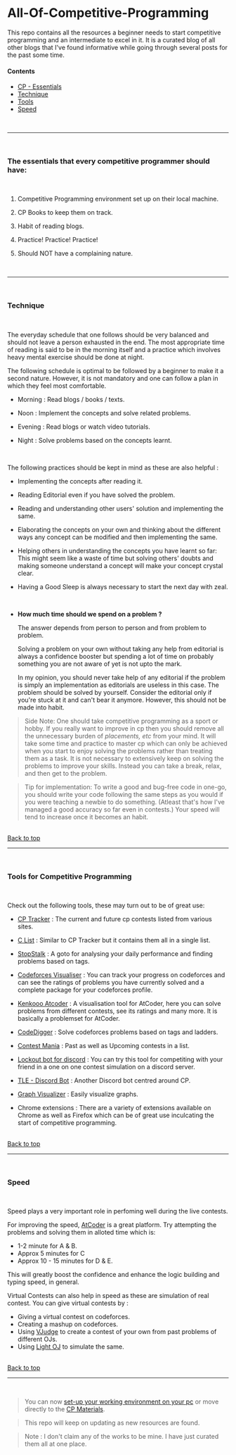# All-Of-Competitive-Programming

This repo contains all the resources a beginner needs to start competitive programming and an intermediate to excel in it. It is a curated blog of all other blogs that I've found informative while going through several posts for the past some time.



#### Contents

* [CP - Essentials](#The-essentials-that-every-competitive-programmer-should-have)
* [Technique](#Technique)
* [Tools](#Tools-for-Competitive-Programming)
* [Speed](#Speed)



<br> <hr> <br>



### The essentials that every competitive programmer should have:
<br>

1. Competitive Programming environment set up on their local machine. 

2. CP Books to keep them on track.

3. Habit of reading blogs. 

4. Practice! Practice! Practice!

5. Should NOT have a complaining nature. 



<br> <hr> <br>



### Technique
<br>

The everyday schedule that one follows should be very balanced and should not leave a person exhausted in the end. The most appropriate time of reading is said to be in the morning itself and a practice which involves heavy mental exercise should be done at night.

The following schedule is optimal to be followed by a beginner to make it a second nature. However, it is not mandatory and one can follow a plan in which they feel most comfortable.

* Morning : Read blogs / books / texts.

* Noon : Implement the concepts and solve related problems.

* Evening : Read blogs or watch video tutorials.

* Night : Solve problems based on the concepts learnt.

<br>

The following practices should be kept in mind as these are also helpful :

* Implementing the concepts after reading it. 

* Reading Editorial even if you have solved the problem.

* Reading and understanding other users' solution and implementing the same.

* Elaborating the concepts on your own and thinking about the different ways any concept can be modified and then implementing the same.

* Helping others in understanding the concepts you have learnt so far: This might seem like a waste of time but solving others' doubts and making someone understand a concept will make your concept crystal clear.

* Having a Good Sleep is always necessary to start the next day with zeal.

<br>

* **How much time should we spend on a problem ?**

    The answer depends from person to person and from problem to problem.

    Solving a problem on your own without taking any help from editorial is always a confidence booster but spending a lot of time on probably something you are not aware of yet is not upto the mark.

    In my opinion, you should never take help of any editorial if the problem is simply an implementation as editorials are useless in this case. The problem should be solved by yourself. Consider the editorial only if you're stuck at it and can't bear it anymore. However, this should not be made into habit. 



> Side Note: One should take competitive programming as a sport or hobby. If you really want to improve in cp then you should remove all the unnecessary burden of *placements, etc* from your mind. It will take some time and practice to master cp which can only be achieved when you start to enjoy solving the problems rather than treating them as a task. It is not necessary to extensively keep on solving the problems to improve your skills. Instead you can take a break, relax, and then get to the problem.

> Tip for implementation: To write a good and bug-free code in one-go, you should write your code following the same steps as you would if you were teaching a newbie to do something. (Atleast that's how I've managed a good accuracy so far even in contests.) Your speed will tend to increase once it becomes an habit.




<br> [Back to top](#All-Of-Competitive-Programming) <hr> <br>




### Tools for Competitive Programming
<br>

Check out the following tools, these may turn out to be of great use:

* [CP Tracker](http://cptracker.herokuapp.com/) : The current and future cp contests listed from various sites.

* [C List](https://clist.by/) : Similar to CP Tracker but it contains them all in a single list.

- [StopStalk](https://www.stopstalk.com/) : A goto for analysing your daily performance and finding problems based on tags.

* [Codeforces Visualiser](https://cfviz.netlify.app/) : You can track your progress on codeforces and can see the ratings of problems you have currently solved and a complete package for your codeforces profile.

- [Kenkooo Atcoder](https://kenkoooo.com/atcoder) : A visualisation tool for AtCoder, here you can solve problems from different contests, see its ratings and many more. It is basically a problemset for AtCoder. 

- [CodeDigger](http://codedigger.tech/practice/topicwise) : Solve codeforces problems based on tags and ladders.

* [Contest Mania](https://contestmania.web.app/) : Past as well as Upcoming contests in a list.

* [Lockout bot for discord](https://codeforces.com/blog/entry/78546) : You can try this tool for competiting with your friend in a one on one contest simulation on a discord server.

* [TLE - Discord Bot](https://github.com/cheran-senthil/TLE) : Another Discord bot centred around CP.

* [Graph Visualizer](https://csacademy.com/app/graph_editor/) : Easily visualize graphs.

* Chrome extensions : There are a variety of extensions available on Chrome as well as Firefox which can be of great use inculcating the start of competitive programming. 



<br> [Back to top](#All-Of-Competitive-Programming) <hr> <br>




### Speed
<br>


Speed plays a very important role in perfoming well during the live contests. 

For improving the speed, [AtCoder](https://atcoder.jp/) is a great platform. Try attempting the problems and solving them in alloted time which is:

* 1-2 minute for A & B.
* Approx 5 minutes for C
* Approx 10 - 15 minutes for D & E.

This will greatly boost the confidence and enhance the logic building and typing speed, in general.

Virtual Contests can also help in speed as these are simulation of real contest. You can give virtual contests by :
- Giving a virtual contest on codeforces.
- Creating a mashup on codeforces.
- Using [VJudge](https://vjudge.net/) to create a contest of your own from past problems of different OJs.
- Using [Light OJ](http://lightoj.com/login_main.php?url=index.php) to simulate the same.



<br> [Back to top](#All-Of-Competitive-Programming) <hr> <br>




> You can now [set-up your working environment on your pc](https://github.com/luctivud/All-Of-Competitive-Programming/tree/master/00-Setting-up-local-environment) or move directly to the [CP Materials](https://github.com/luctivud/All-Of-Competitive-Programming/tree/master/01-Material).

> This repo will keep on updating as new resources are found. 

> Note : I don't claim any of the works to be mine. I have just curated them all at one place.
